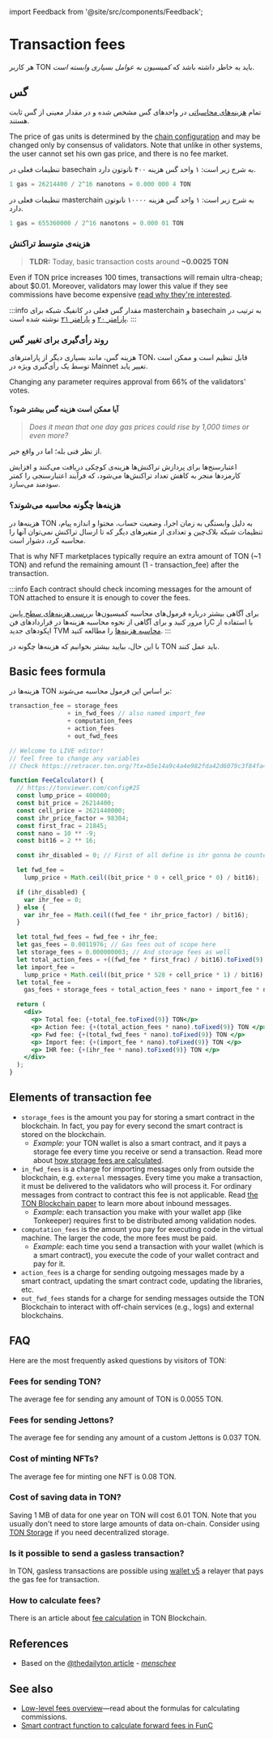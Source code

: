 import Feedback from '@site/src/components/Feedback';

# Transaction fees

هر کاربر TON باید به خاطر داشته باشد که _کمیسیون به عوامل بسیاری وابسته است_.

## گس

تمام [هزینه‌های محاسباتی](/v3/documentation/smart-contracts/transaction-fees/fees-low-level#computation-fees) در واحدهای گس مشخص شده و در مقدار معینی از گس ثابت هستند.

The price of gas units is determined by the [chain configuration](https://tonviewer.com/config#20) and may be changed only by consensus of validators. Note that unlike in other systems, the user cannot set his own gas price, and there is no fee market.

تنظیمات فعلی در basechain به شرح زیر است: ۱ واحد گس هزینه ۴۰۰ نانوتون دارد.

```cpp
1 gas = 26214400 / 2^16 nanotons = 0.000 000 4 TON
```

تنظیمات فعلی در masterchain به شرح زیر است: ۱ واحد گس هزینه ۱۰۰۰۰ نانوتون دارد.

```cpp
1 gas = 655360000 / 2^16 nanotons = 0.000 01 TON
```

### هزینه‌ی متوسط تراکنش

> **TLDR:** Today, basic transaction costs around **~0.0025 TON**

Even if TON price increases 100 times, transactions will remain ultra-cheap; about $0.01. Moreover, validators may lower this value if they see commissions have become expensive [read why they're interested](#gas-changing-voting-process).

:::info
مقدار گس فعلی در کانفیگ شبکه برای masterchain و basechain به ترتیب در [پارامتر ۲۰](https://tonviewer.com/config#20) و [پارامتر ۲۱](https://tonviewer.com/config#21) نوشته شده است.
:::

### روند رأی‌گیری برای تغییر گس

هزینه گس، مانند بسیاری دیگر از پارامترهای TON، قابل تنظیم است و ممکن است توسط یک رأی‌گیری ویژه در Mainnet تغییر یابد.

Changing any parameter requires approval from 66% of the validators' votes.

#### آیا ممکن است هزینه گس بیشتر شود؟

> _Does it mean that one day gas prices could rise by 1,000 times or even more?_

از نظر فنی بله؛ اما در واقع خیر.

اعتبارسنج‌ها برای پردازش تراکنش‌ها هزینه‌ی کوچکی دریافت می‌کنند و افزایش کارمزدها منجر به کاهش تعداد تراکنش‌ها می‌شود، که فرآیند اعتبارسنجی را کمتر سودمند می‌سازد.

### هزینه‌ها چگونه محاسبه می‌شوند؟

هزینه‌ها در TON به دلیل وابستگی به زمان اجرا، وضعیت حساب، محتوا و اندازه پیام، تنظیمات شبکه بلاک‌چین و تعدادی از متغیرهای دیگر که تا ارسال تراکنش نمی‌توان آنها را محاسبه کرد، دشوار است.

That is why NFT marketplaces typically require an extra amount of TON (~1 TON) and refund the remaining amount (1 - transaction_fee) after the transaction.

:::info
Each contract should check incoming messages for the amount of TON attached to ensure it is enough to cover the fees.

برای آگاهی بیشتر درباره فرمول‌های محاسبه کمیسیون‌ها [بررسی هزینه‌های سطح پایین](/v3/documentation/smart-contracts/transaction-fees/fees-low-level) را مرور کنید و برای آگاهی از نحوه محاسبه هزینه‌ها در قراردادهای فنC با استفاده از اپکودهای جدید TVM [محاسبه هزینه‌ها](/v3/guidelines/smart-contracts/fee-calculation) را مطالعه کنید.
:::

با این حال، بیایید بیشتر بخوانیم که هزینه‌ها چگونه در TON باید عمل کنند.

## Basic fees formula

هزینه‌ها در TON بر اساس این فرمول محاسبه می‌شوند:

```cpp
transaction_fee = storage_fees
                + in_fwd_fees // also named import_fee
                + computation_fees
                + action_fees
                + out_fwd_fees
```

```jsx live
// Welcome to LIVE editor!
// feel free to change any variables
// Check https://retracer.ton.org/?tx=b5e14a9c4a4e982fda42d6079c3f84fa48e76497a8f3fca872f9a3737f1f6262

function FeeCalculator() {
  // https://tonviewer.com/config#25
  const lump_price = 400000;
  const bit_price = 26214400;
  const cell_price = 2621440000;
  const ihr_price_factor = 98304;
  const first_frac = 21845;
  const nano = 10 ** -9;
  const bit16 = 2 ** 16;

  const ihr_disabled = 0; // First of all define is ihr gonna be counted

  let fwd_fee =
    lump_price + Math.ceil((bit_price * 0 + cell_price * 0) / bit16);

  if (ihr_disabled) {
    var ihr_fee = 0;
  } else {
    var ihr_fee = Math.ceil((fwd_fee * ihr_price_factor) / bit16);
  }

  let total_fwd_fees = fwd_fee + ihr_fee;
  let gas_fees = 0.0011976; // Gas fees out of scope here
  let storage_fees = 0.000000003; // And storage fees as well
  let total_action_fees = +((fwd_fee * first_frac) / bit16).toFixed(9);
  let import_fee =
    lump_price + Math.ceil((bit_price * 528 + cell_price * 1) / bit16);
  let total_fee =
    gas_fees + storage_fees + total_action_fees * nano + import_fee * nano;

  return (
    <div>
      <p> Total fee: {+total_fee.toFixed(9)} TON</p>
      <p> Action fee: {+(total_action_fees * nano).toFixed(9)} TON </p>
      <p> Fwd fee: {+(total_fwd_fees * nano).toFixed(9)} TON </p>
      <p> Import fee: {+(import_fee * nano).toFixed(9)} TON </p>
      <p> IHR fee: {+(ihr_fee * nano).toFixed(9)} TON </p>
    </div>
  );
}
```

## Elements of transaction fee

- `storage_fees` is the amount you pay for storing a smart contract in the blockchain. In fact, you pay for every second the smart contract is stored on the blockchain.
  - _Example_: your TON wallet is also a smart contract, and it pays a storage fee every time you receive or send a transaction. Read more about [how storage fees are calculated](/v3/documentation/smart-contracts/transaction-fees/fees-low-level#storage-fee).
- `in_fwd_fees` is a charge for importing messages only from outside the blockchain, e.g. `external` messages. Every time you make a transaction, it must be delivered to the validators who will process it. For ordinary messages from contract to contract this fee is not applicable. Read [the TON Blockchain paper](https://docs.ton.org/tblkch.pdf) to learn more about inbound messages.
  - _Example_: each transaction you make with your wallet app (like Tonkeeper) requires first to be distributed among validation nodes.
- `computation_fees` is the amount you pay for executing code in the virtual machine. The larger the code, the more fees must be paid.
  - _Example_: each time you send a transaction with your wallet (which is a smart contract), you execute the code of your wallet contract and pay for it.
- `action_fees` is a charge for sending outgoing messages made by a smart contract, updating the smart contract code, updating the libraries, etc.
- `out_fwd_fees` stands for a charge for sending messages outside the TON Blockchain to interact with off-chain services (e.g., logs) and external blockchains.

## FAQ

Here are the most frequently asked questions by visitors of TON:

### Fees for sending TON?

The average fee for sending any amount of TON is 0.0055 TON.

### Fees for sending Jettons?

The average fee for sending any amount of a custom Jettons is 0.037 TON.

### Cost of minting NFTs?

The average fee for minting one NFT is 0.08 TON.

### Cost of saving data in TON?

Saving 1 MB of data for one year on TON will cost 6.01 TON. Note that you usually don't need to store large amounts of data on-chain. Consider using [TON Storage](/v3/guidelines/web3/ton-storage/storage-daemon) if you need decentralized storage.

### Is it possible to send a gasless transaction?

In TON, gasless transactions are possible using [wallet v5](/v3/documentation/smart-contracts/contracts-specs/wallet-contracts#preparing-for-gasless-transactions) a relayer that pays the gas fee for transaction.

### How to calculate fees?

There is an article about [fee calculation](/v3/guidelines/smart-contracts/fee-calculation) in TON Blockchain.

## References

- Based on the [@thedailyton article](https://telegra.ph/Commissions-on-TON-07-22) - _[menschee](https://github.com/menschee)_

## See also

- [Low-level fees overview](/v3/documentation/smart-contracts/transaction-fees/fees-low-level)—read about the formulas for calculating commissions.
- [Smart contract function to calculate forward fees in FunC](https://github.com/ton-blockchain/token-contract/blob/main/misc/forward-fee-calc.fc)

<Feedback />

